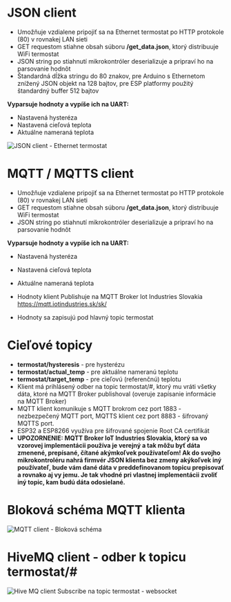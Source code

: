 # JSON client
* Umožňuje vzdialene pripojiť sa na Ethernet termostat po HTTP protokole (80) v rovnakej LAN sieti
* GET requestom stiahne obsah súboru **/get_data.json**, ktorý distribuuje WiFi termostat
* JSON string po stiahnutí mikrokontróler deserializuje a pripraví ho na parsovanie hodnôt
* Štandardná dĺžka stringu do 80 znakov, pre Arduino s Ethernetom znížený JSON objekt na 128 bajtov, pre ESP platformy použitý štandardný buffer 512 bajtov

**Vyparsuje hodnoty a vypíše ich na UART:**
* Nastavená hysteréza
* Nastavená cieľová teplota
* Aktuálne nameraná teplota

![JSON client - Ethernet termostat](https://i.imgur.com/4Cm5z8o.png)

# MQTT / MQTTS client
* Umožňuje vzdialene pripojiť sa na Ethernet termostat po HTTP protokole (80) v rovnakej LAN sieti
* GET requestom stiahne obsah súboru **/get_data.json**, ktorý distribuuje WiFi termostat
* JSON string po stiahnutí mikrokontróler deserializuje a pripraví ho na parsovanie hodnôt

**Vyparsuje hodnoty a vypíše ich na UART:**
* Nastavená hysteréza
* Nastavená cieľová teplota
* Aktuálne nameraná teplota

* Hodnoty klient Publishuje na MQTT Broker Iot Industries Slovakia https://mqtt.iotindustries.sk/sk/
* Hodnoty sa zapisujú pod hlavný topic termostat
# Cieľové topicy
* **termostat/hysteresis** - pre hysterézu
* **termostat/actual_temp** - pre aktuálne nameranú teplotu
* **termostat/target_temp** - pre cieľovú (referenčnú) teplotu
* Klient má prihlásený odber na topic termostat/#, ktorý mu vráti všetky dáta, ktoré na MQTT Broker publishoval (overuje zapísanie informácie na MQTT Broker)
* MQTT klient komunikuje s MQTT brokrom cez port 1883 - nezbezpečený MQTT port, MQTTS klient cez port 8883 - šifrovaný MQTTS port.
* ESP32 a ESP8266 využíva pre šifrované spojenie Root CA certifikát
* **UPOZORNENIE: MQTT Broker IoT Industries Slovakia, ktorý sa vo vzorovej implementácii používa je verejný a tak môžu byť dáta zmenené, prepísané, čítané akýmkoľvek používateľom! Ak do svojho mikrokontroléru nahrá firmvér JSON klienta bez zmeny akýkoľvek iný používateľ, bude vám dané dáta v preddefinovanom topicu prepisovať a rovnako aj vy jemu. Je tak vhodné pri vlastnej implementácii zvoliť iný topic, kam budú dáta odosielané.**

# Bloková schéma MQTT klienta
![MQTT client - Bloková schéma](https://i.imgur.com/m2O62dn.jpg)
# HiveMQ client - odber k topicu termostat/#
![Hive MQ client Subscribe na topic termostat - websocket](https://i.imgur.com/5BtdmFH.png)
